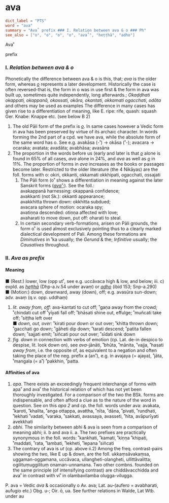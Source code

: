 # ava

``` toml
dict_label = "PTS"
word = "ava"
summary = "Ava˚ prefix ### I. Relation between ava & o ### Ph"
see_also = ["o", "o", "o", "o", "ava˚", "heṭṭhā", "adho"]
```

Ava˚

prefix

### I. *Relation between ava & o* ###

Phonetically the difference between ava & o is this, that; *ava* is the older form, whereas *[o](o.md)* represents a later development. Historically the case is often reversed\-that is, the form in o was in use first & the form in ava was built up, sometimes quite independently, long afterwards.; *Okaḍḍhati okappati, okappanā, okassati, okāra, okantati, okkamati ogacchati, odāta* and others may be used as examples The difference in many cases has given rise to a differentiation of meaning, like E. ripe: rife, quash: squash Ger. Knabe: Knappe etc. (see below B 2)

1. The old Pāli form of the prefix is *[o](o.md)*. In same cases however a Vedic form in ava has been preserved by virtue of its archaic character. In words forming the 2nd part of a cpd. we have ava, while the absolute form of the same word has o. See e.g. avakāsa (\-˚) → okāsa (˚\-); avacara → ocaraka; avatata; avadāta; avabhāsa; avasāna
2. The proportion in the words before us (early and later is that *[o](o.md)* alone is found in 65% of all cases, *ava* alone in 24%, and *ava* as well as *[o](o.md)* in 11%. The proportion of forms in *ava* increases as the books or passages become later. Restricted to the older literature (the 4 Nikāyas) are the foll. forms with o: okiri, okkanti, okkamati okkhipati, ogacchati, ossajati
   1. The Pāli form (o˚ shows a differentiation in meaning against the later Sanskrit forms (*[ava˚](ava˚.md)*;). See the foll.:  
      avakappanā harnessing: okappanā confidence;  
      avakkanti (not Sk.): okkanti appearance;  
      avakkhitta thrown down: okkhitta subdued;  
      avacara sphere of motion: ocaraka spy;  
      avatiṇṇa descended: otiṇṇa affected with love;  
      avaharati to move down, put off: oharati to steal.
   2. In certain secondary verb\-formations, arisen on Pāli grounds, the form o˚ is used almost exclusively pointing thus to a clearly marked dialectical development of Pali. Among these formations are *Diminutives* in ˚ka usually; the *Gerund* & the; *Infinitive* usually; the *Causatives* throughout.

### II. *Ava as prefix* ###

#### Meaning ####

■ (Rest:) lower, low (opp ut˚, see e.g. uccâvaca high & low, and below; iii. c) expld. as *[heṭṭhā](heṭṭhā.md)* (Dhp\-a.iv.54 under avaṃ) or *[adho](adho.md)* (ibid 153; Snp\-a.290)  
■ (Motion:) down, downward, away (down), off; e.g. avasūra sun\-down; adv. avaṃ (q.v. opp. uddhaṃ)

1. *lit. away from, off:* ava\-kantati to cut off; ˚gaṇa away from the crowd; ˚chindati cut off ˚yīyati fall off; ˚bhāsati shine out, effulge; ˚muñcati take off; ˚siṭṭha left over  
   ■ *down, out, over:* ˚kirati pour down or out over; ˚khitta thrown down; ˚gacchati go down; ˚gāheti dip down; ˚tarati descend; ˚patita fallen down; ˚sajjati emit; ˚siñcati pour out over; ˚sīdati sink down
2. *fig. down* in connection with verbs of emotion (cp. Lat. de\-in despico to despise, lit. look down on), see *ava*\-jānāti, ˚bhūta, ˚mānita, ˚vajja, ˚hasati *away from*, i.e. the opposite of, as equivalent to a negation and often taking the place of the neg. prefix a (an˚), e.g. in avajaya (= ajaya), ˚jāta, ˚mangala (= a˚) ˚pakkhin, ˚patta.

#### Affinities of ava ####

1. *apa*. There exists an exceedingly frequent interchange of forms with apa˚ and ava˚ the historical relation of which has not yet been thoroughly investigated. For a comparison of the two the BSk. forms are indispensable, and often afford a clue as to the nature of the word in question. See on this *apa 2* and cp. the foll. words under ava: avakata, ˚karoti, ˚khalita, ˚anga ottappa, avattha, ˚nīta, ˚dāna, ˚pivati, ˚rundhati, ˚lekhati ˚vadati, ˚varaka, ˚sakkati, avassaya, avasseti, ˚hita, avāpurīyati avekkhati
2. *abhi*. The similarity between abhi & ava is seen from a comparison of meaning abhi; ii. b and ava ii. a. The two prefixes are practically synonymous in the foll. words: ˚kankhati, ˚kamati, ˚kiṇṇa ˚khipati, ˚maddati, ˚rata, ˚lambati, ˚lekheti, ˚lepana ˚siñcati
3. The contrary of ava is *ut* (cp. above ii.2) Among the freq. contrast\-pairs showing the two, like E up & down, are the foll. ukkaṃsâvakaṃsa, uggaman\-oggamana, uccâvaca, ullangheti\-olangheti, ullittâvalitta; ogilituṃuggilituṃ onaman\-unnamana. Two other combns. founded on the same principle (of intensifying contrast) are chiddâvacchidda and ava˚ in contrast with vi˚ in olambavilamba olugga\-vilugga.

P. ava = Vedic *ava* & occasionally o Av. ava; Lat. au\-(aufero = avabharati, aufugio etc.) Obg. u\-; Oir. ō, ua. See further relations in Walde, Lat Wtb. under au

